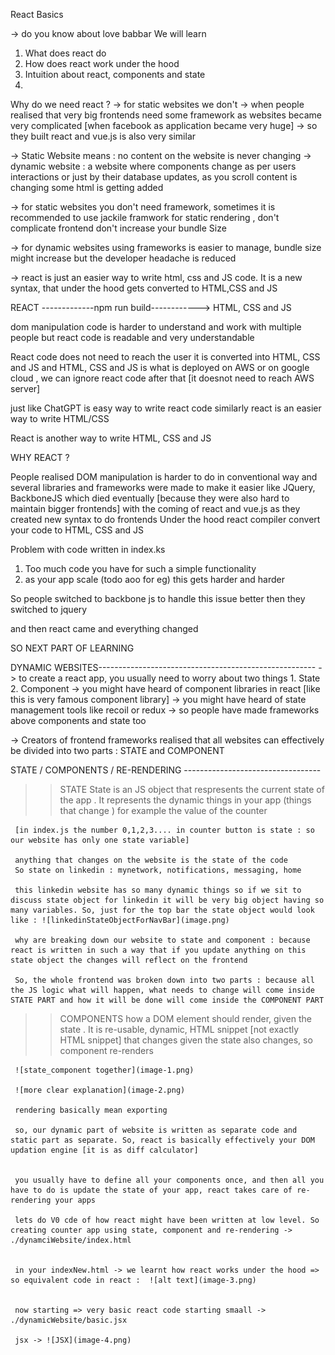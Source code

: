 React Basics 

-> do you know about love babbar
We will learn 
1. What does react do
2. How does react work under the hood
3. Intuition about react, components and state 
4. 

Why do we need react ?
 -> for static websites we don't 
 -> when people realised that very big frontends need some framework as websites became very complicated [when facebook as application became very huge] -> so they built react and vue.js is also very similar

 -> Static Website means :  no content on the website is never changing 
 -> dynamic website : a website where components change as per users interactions or just by their database updates, as you scroll content is changing some html is getting added 

 -> for static websites you don't need framework, sometimes it is recommended to use jackile framwork for static rendering , don't complicate frontend don't increase your bundle Size

 -> for dynamic websites using frameworks is easier to manage, bundle size might increase but the developer headache is reduced 

 -> react is just an easier way to write html, css and JS code. It is a new syntax, that under the hood gets converted to HTML,CSS and JS

 REACT -------------npm run build------------> HTML, CSS and JS
 
 dom manipulation code is harder to understand and work with multiple people 
 but react code is readable and very understandable

 React code does not need to reach the user it is converted into HTML, CSS and JS
 and HTML, CSS and JS is what is deployed on AWS or on google cloud , we can ignore react code after that [it doesnot need to reach AWS server]

 just like ChatGPT is easy way to write react code 
 similarly react is an easier way to write HTML/CSS

 React is another way to write HTML, CSS and JS

 WHY REACT ?

 People realised DOM manipulation is harder to do in conventional way
 and several libraries and frameworks were made to make it easier like JQuery, BackboneJS which died eventually [because they were also hard to maintain bigger frontends] with the coming of react and vue.js as they created new syntax to do frontends
 Under the hood react compiler convert your code to HTML, CSS and JS
  
 
 
 






Problem with code written in index.ks

1. Too much code you have for such a simple functionality
2. as your app scale (todo aoo for eg) this gets harder and harder

So people switched to backbone js to handle this issue better then they switched to jquery 

and then react came and everything changed
  

SO NEXT PART OF LEARNING

DYNAMIC WEBSITES------------------------------------------------------
 -> to create a react app, you usually need to worry about two things
    1. State 
    2. Component
 -> you might have heard of component libraries in react  [like this is very famous component library]
 -> you might have heard of state management tools like recoil or redux
 -> so people have made frameworks above components and state too


 -> Creators of frontend frameworks realised that all websites can effectively be divided into two parts : STATE and COMPONENT

 STATE / COMPONENTS / RE-RENDERING ----------------------------------
  >> STATE 
     State is an JS object that respresents the current state of the app . It represents the dynamic things in your app (things that change ) for example the value of the counter

     [in index.js the number 0,1,2,3.... in counter button is state : so our website has only one state variable]

     anything that changes on the website is the state of the code 
     So state on linkedin : mynetwork, notifications, messaging, home

     this linkedin website has so many dynamic things so if we sit to discuss state object for linkedin it will be very big object having so many variables. So, just for the top bar the state object would look like : ![linkedinStateObjectForNavBar](image.png)

     why are breaking down our website to state and component : because react is written in such a way that if you update anything on this state object the changes will reflect on the frontend

     So, the whole frontend was broken down into two parts : because all the JS logic what will happen, what needs to change will come inside STATE PART and how it will be done will come inside the COMPONENT PART  

  >> COMPONENTS 
     how a DOM element should render, given the state . It is re-usable, dynamic, HTML snippet [not exactly HTML snippet] that changes given the state  also changes, so component re-renders

     
     ![state_component together](image-1.png)

     ![more clear explanation](image-2.png)

     rendering basically mean exporting 

     so, our dynamic part of website is written as separate code and static part as separate. So, react is basically effectively your DOM updation engine [it is as diff calculator]


     you usually have to define all your components once, and then all you have to do is update the state of your app, react takes care of re-rendering your apps

     lets do V0 cde of how react might have been written at low level. So creating counter app using state, component and re-rendering -> ./dynamciWebsite/index.html


     in your indexNew.html -> we learnt how react works under the hood => so equivalent code in react :  ![alt text](image-3.png)


     now starting => very basic react code starting smaall -> ./dynamicWebsite/basic.jsx

     jsx -> ![JSX](image-4.png)













